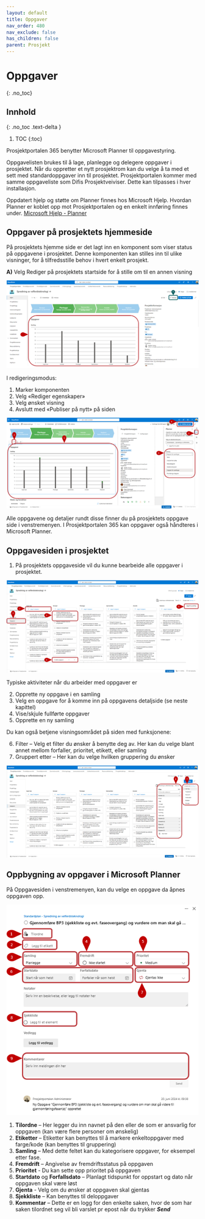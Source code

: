 ```yaml
---
layout: default
title: Oppgaver
nav_order: 480
nav_exclude: false
has_children: false
parent: Prosjekt
---
```


# Oppgaver
{: .no_toc}

## Innhold
{: .no_toc .text-delta }

1. TOC
{:toc}

Prosjektportalen 365 benytter Microsoft Planner til oppgavestyring.

Oppgavelisten brukes til å lage, planlegge og delegere oppgaver i
prosjektet. Når du oppretter et nytt prosjektrom kan du velge å ta med et sett med standardoppgaver inn til prosjektet. Prosjektportalen kommer med samme oppgaveliste som Difis Prosjektveiviser. Dette kan tilpasses i hver installasjon.  

Oppdatert hjelp og støtte om Planner finnes hos Microsoft Hjelp. Hvordan Planner er koblet opp mot Prosjektportalen og en enkelt innføring finnes under.
[Microsoft Hjelp - Planner](https://support.microsoft.com/nb-no/planner)

## Oppgaver på prosjektets hjemmeside

På prosjektets hjemme side er det lagt inn en komponent som viser status på oppgavene i prosjektet. Denne komponenten kan stilles inn til ulike visninger, for å tilfredsstille behov i hvert enkelt prosjekt. 

**A)** Velg Rediger på prosjektets startside for å stille om til en annen visning

![](./media/4.8-Oppgaver.png)

I redigeringsmodus:
  1. Marker komponenten
  2. Velg «Rediger egenskaper» 
  3. Velg ønsket visning
  4. Avslutt med «Publiser på nytt» på siden

![](./media/4.8-Oppgaver-Visninger.png)


Alle oppgavene og detaljer rundt disse finner du på prosjektets oppgave side i venstremenyen. I Prosjektportalen 365 kan oppgaver også håndteres i Microsoft Planner.

## Oppgavesiden i prosjektet

1. På prosjektets oppgaveside vil du kunne bearbeide alle oppgaver i
prosjektet.

![](./media/4.8-Oppgaver-Meny.png)

Typiske aktiviteter når du arbeider med oppgaver er

2.  Opprette ny oppgave i en samling
3.  Velg en oppgave for å komme inn på oppgavens detaljside (se neste kapittel)
4.  Vise/skjule fullførte oppgaver
5.  Opprette en ny samling

Du kan også betjene visningsområdet på siden med funksjonene:

6. Filter – Velg et filter du ønsker å benytte deg av. Her kan du velge blant annet mellom forfaller, prioritet, etikett, eller samling 
7. Gruppert etter – Her kan du velge hvilken gruppering du ønsker

![](./media/4.8-Oppgaver-FilterogGrupper.png)


## Oppbygning av oppgaver i Microsoft Planner

På Oppgavesiden i venstremenyen, kan du velge en oppgave da åpnes oppgaven opp. 

![](./media/4.8-Oppgaver-oppbyggning.png)

1.  **Tilordne** – Her legger du inn navnet på den eller de som er ansvarlig for oppgaven (kan være flere personer om ønskelig)
2.  **Etiketter** – Etiketter kan benyttes til å markere enkeltoppgaver med farge/kode (kan benyttes til gruppering)
3.  **Samling** – Med dette feltet kan du kategorisere oppgaver, for eksempel etter fase.
4.  **Fremdrift** – Angivelse av fremdriftsstatus på oppgaven 
5.  **Prioritet** - Du kan sette opp prioritet på oppgaven
6.  **Startdato** og **Forfallsdato** – Planlagt tidspunkt for oppstart og dato når oppgaven skal være løst
7.  **Gjenta** - Velg om du ønsker at oppgaven skal gjentas 
8.  **Sjekkliste** – Kan benyttes til deloppgaver
9.  **Kommentar** – Dette er en logg for den enkelte saken, hvor de som har saken tilordnet seg vil bli varslet pr epost når du trykker ***Send***


